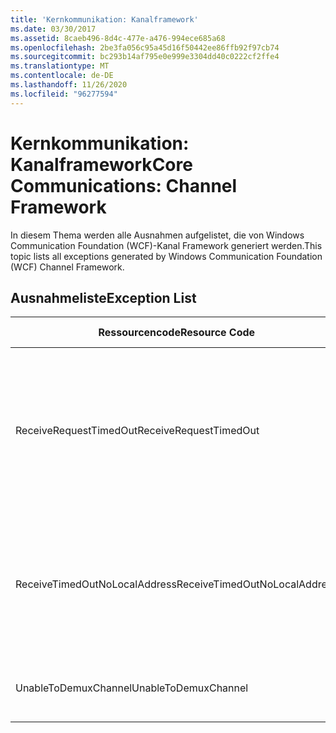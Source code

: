 ```yaml
---
title: 'Kernkommunikation: Kanalframework'
ms.date: 03/30/2017
ms.assetid: 8caeb496-8d4c-477e-a476-994ece685a68
ms.openlocfilehash: 2be3fa056c95a45d16f50442ee86ffb92f97cb74
ms.sourcegitcommit: bc293b14af795e0e999e3304dd40c0222cf2ffe4
ms.translationtype: MT
ms.contentlocale: de-DE
ms.lasthandoff: 11/26/2020
ms.locfileid: "96277594"
---
```

# <a name="core-communications-channel-framework"></a><span data-ttu-id="3eac7-102">Kernkommunikation: Kanalframework</span><span class="sxs-lookup"><span data-stu-id="3eac7-102">Core Communications: Channel Framework</span></span>

<span data-ttu-id="3eac7-103">In diesem Thema werden alle Ausnahmen aufgelistet, die von Windows Communication Foundation (WCF)-Kanal Framework generiert werden.</span><span class="sxs-lookup"><span data-stu-id="3eac7-103">This topic lists all exceptions generated by Windows Communication Foundation (WCF) Channel Framework.</span></span>  
  
## <a name="exception-list"></a><span data-ttu-id="3eac7-104">Ausnahmeliste</span><span class="sxs-lookup"><span data-stu-id="3eac7-104">Exception List</span></span>  
  
|<span data-ttu-id="3eac7-105">Ressourcencode</span><span class="sxs-lookup"><span data-stu-id="3eac7-105">Resource Code</span></span>|<span data-ttu-id="3eac7-106">Ressourcenzeichenfolge</span><span class="sxs-lookup"><span data-stu-id="3eac7-106">Resource String</span></span>|  
|-------------------|---------------------|  
|<span data-ttu-id="3eac7-107">ReceiveRequestTimedOut</span><span class="sxs-lookup"><span data-stu-id="3eac7-107">ReceiveRequestTimedOut</span></span>|<span data-ttu-id="3eac7-108">Das Zeitlimit der empfangenen Anforderung an der angegebenen lokalen Adresse ist nach der angegebenen Zeit überschritten worden.</span><span class="sxs-lookup"><span data-stu-id="3eac7-108">The received request on the specified local address has timed out after the specified time.</span></span> <span data-ttu-id="3eac7-109">Die für diesen Vorgang zugewiesene Zeit war möglicherweise ein Teil eines längeren Timeouts.</span><span class="sxs-lookup"><span data-stu-id="3eac7-109">The time allotted to this operation may have been a portion of a longer timeout.</span></span>|  
|<span data-ttu-id="3eac7-110">ReceiveTimedOutNoLocalAddress</span><span class="sxs-lookup"><span data-stu-id="3eac7-110">ReceiveTimedOutNoLocalAddress</span></span>|<span data-ttu-id="3eac7-111">Das Zeitlimit des Empfangsvorgangs ist nach der angegebenen Zeit überschritten worden.</span><span class="sxs-lookup"><span data-stu-id="3eac7-111">The receive operation has timed out after the specified time.</span></span> <span data-ttu-id="3eac7-112">Die für diesen Vorgang zugewiesene Zeit war möglicherweise ein Teil eines längeren Timeouts.</span><span class="sxs-lookup"><span data-stu-id="3eac7-112">The time allotted to this operation may have been a portion of a longer timeout.</span></span>|  
|<span data-ttu-id="3eac7-113">UnableToDemuxChannel</span><span class="sxs-lookup"><span data-stu-id="3eac7-113">UnableToDemuxChannel</span></span>|<span data-ttu-id="3eac7-114">Es ist kein Kanal verfügbar, um die Nachricht mit der angegebenen Aktion anzunehmen.</span><span class="sxs-lookup"><span data-stu-id="3eac7-114">No channel is available to accept the message with the specified action.</span></span>|
